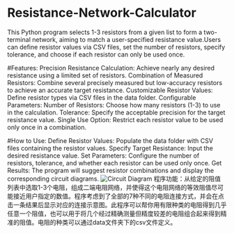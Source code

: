 # Resistance-Network-Calculator
This Python program selects 1-3 resistors from a given list to form a two-terminal network, aiming to match a user-specified resistance value.Users can define resistor values via CSV files, set the number of resistors, specify tolerance, and choose if each resistor can only be used once.

#Features:
Precision Resistance Calculation: Achieve nearly any desired resistance using a limited set of resistors.
Combination of Measured Resistors: Combine several precisely measured but low-accuracy resistors to achieve an accurate target resistance.
Customizable Resistor Values: Define resistor types via CSV files in the data folder.
Configurable Parameters:
Number of Resistors: Choose how many resistors (1-3) to use in the calculation.
Tolerance: Specify the acceptable precision for the target resistance value.
Single Use Option: Restrict each resistor value to be used only once in a combination.

#How to Use:
Define Resistor Values: Populate the data folder with CSV files containing the resistor values.
Specify Target Resistance: Input the desired resistance value.
Set Parameters: Configure the number of resistors, tolerance, and whether each resistor can be used only once.
Get Results: The program will suggest resistor combinations and display the corresponding circuit diagrams.
![Circuit Diagram](pictres/效果.png)
程序功能：从给定的阻值列表中选取1-3个电阻，组成二端电阻网络，并使得这个电阻网络的等效阻值尽可能接近用户指定的数值。程序考虑到了全部的7种不同的电阻连接方式，并会在点击一条结果后显示对应的连接示意图。此程序可以帮你用有限种类的电阻得到几乎任意一个阻值，也可以用于将几个经过精确测量但精度较差的电阻组合起来得到精准的阻值。电阻的种类可以通过data文件夹下的csv文件定义。
